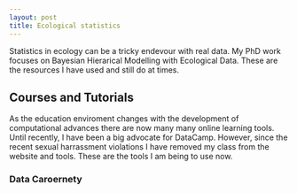 ```yaml
---
layout: post
title: Ecological statistics
---
```


Statistics in ecology can be a tricky endevour with real data. My PhD work focuses on Bayesian Hierarical Modelling with Ecological Data. These are the resources I have used and still do at times. 

## Courses and Tutorials

As the education enviroment changes with the development of computational advances there are now many many online learning tools. Until recently, I have been a big advocate for DataCamp. However, since the recent sexual harrassment violations I have removed my class from the website and tools. These are the tools I am being to use now. 

### Data Caroernety 
